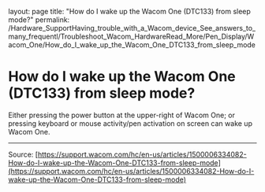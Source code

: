 layout: page
title: "How do I wake up the Wacom One (DTC133) from sleep mode?"
permalink: /Hardware_SupportHaving_trouble_with_a_Wacom_device_See_answers_to_many_frequentl/Troubleshoot_Wacom_HardwareRead_More/Pen_Display/Wacom_One/How_do_I_wake_up_the_Wacom_One_DTC133_from_sleep_mode

# How do I wake up the Wacom One (DTC133) from sleep mode?

Either pressing the power button at the upper-right of Wacom One; or pressing keyboard or mouse activity/pen activation on screen can wake up Wacom One.

---
Source: [https://support.wacom.com/hc/en-us/articles/1500006334082-How-do-I-wake-up-the-Wacom-One-DTC133-from-sleep-mode](https://support.wacom.com/hc/en-us/articles/1500006334082-How-do-I-wake-up-the-Wacom-One-DTC133-from-sleep-mode)
